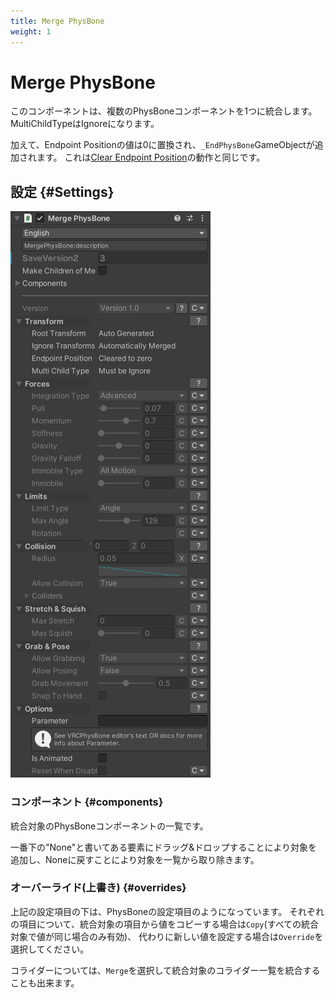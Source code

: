 ```yaml
---
title: Merge PhysBone
weight: 1
---
```


# Merge PhysBone

このコンポーネントは、複数のPhysBoneコンポーネントを1つに統合します。
MultiChildTypeはIgnoreになります。

加えて、Endpoint Positionの値は0に置換され、`_EndPhysBone`GameObjectが追加されます。
これは[Clear Endpoint Position](../clear-endpoint-position)の動作と同じです。

## 設定 {#Settings}

![component.png](component.png)

### コンポーネント {#components}

統合対象のPhysBoneコンポーネントの一覧です。

一番下の"None"と書いてある要素にドラッグ&ドロップすることにより対象を追加し、Noneに戻すことにより対象を一覧から取り除きます。

### オーバーライド(上書き) {#overrides}

上記の設定項目の下は、PhysBoneの設定項目のようになっています。
それぞれの項目について、統合対象の項目から値をコピーする場合は`Copy`(すべての統合対象で値が同じ場合のみ有効)、
代わりに新しい値を設定する場合は`Override`を選択してください。

コライダーについては、`Merge`を選択して統合対象のコライダー一覧を統合することも出来ます。
